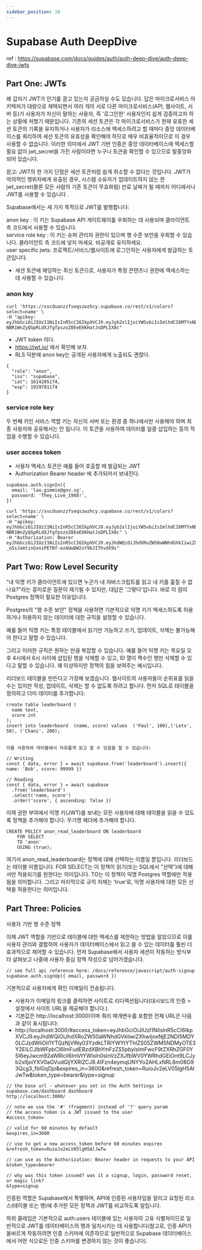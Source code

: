```yaml
---
sidebar_position: 10
---
```


# Supabase Auth DeepDive


ref : https://supabase.com/docs/guides/auth/auth-deep-dive/auth-deep-dive-jwts  


## Part One: JWTs


왜 갑자기 JWT가 인기를 끌고 있는지 궁금하실 수도 있습니다. 답은 마이크로서비스 아키텍처가 대량으로 채택되면서 여러 개의 서로 다른 마이크로서비스(API, 웹사이트, 서버 등)가 사용자가 자신이 말하는 사용자, 즉 '로그인한' 사용자인지 쉽게 검증하고자 하는 상황에 처했기 때문입니다. 기존의 세션 토큰은 각 마이크로서비스가 현재 유효한 세션 토큰의 기록을 유지하거나 사용자가 리소스에 액세스하려고 할 때마다 중앙 데이터베이스를 쿼리하여 세션 토큰의 유효성을 확인해야 하므로 매우 비효율적이므로 이 경우 사용할 수 없습니다. 이러한 의미에서 JWT 기반 인증은 중앙 데이터베이스에 액세스할 필요 없이 jwt_secret을 가진 사람이라면 누구나 토큰을 확인할 수 있으므로 탈중앙화되어 있습니다.

참고: JWT의 한 가지 단점은 세션 토큰처럼 쉽게 취소할 수 없다는 것입니다. JWT가 악의적인 행위자에게 유출된 경우, 시스템 소유자가 업데이트하지 않는 한 jwt_secret(물론 모든 사람의 기존 토큰이 무효화됨) 만료 날짜가 될 때까지 어디에서나 JWT를 사용할 수 있습니다 .


Supabase에서는 세 가지 목적으로 JWT를 발행합니다:

anon key : 이 키는 Supabase API 게이트웨이를 우회하는 데 사용되며 클라이언트 측 코드에서 사용할 수 있습니다.  
service role key : 이 키는 슈퍼 관리자 권한이 있으며 행 수준 보안을 우회할 수 있습니다. 클라이언트 측 코드에 넣지 마세요. 비공개로 유지하세요.   
user specific jwts: 프로젝트/서비스/웹사이트에 로그인하는 사용자에게 발급하는 토큰입니다.  
- 세션 토큰에 해당하는 최신 토큰으로, 사용자가 특정 콘텐츠나 권한에 액세스하는 데 사용할 수 있습니다.  

### anon key  
```
curl 'https://xscduanzzfseqszwzhcy.supabase.co/rest/v1/colors?select=name' \
-H "apikey: eyJhbGciOiJIUzI1NiIsInR5cCI6IkpXVCJ9.eyJyb2xlIjoiYW5vbiIsImlhdCI6MTYxNDIwNTE3NCwiZXhwIjoxOTI5NzgxMTc0fQ.-NBR1WnZyQGpRLdXJfgfpszoZ0EeE6KHatJsDPLIX8c"
```
- JWT token 이다.  
- https://jwt.io/ 에서 확인해 보자.  
- RLS 덕분에 anon key는 공개된 사용자에게 노출되도 괜찮다.  

```
{
  "role": "anon",
  "iss": "supabase",
  "iat": 1614205174,
  "exp": 1929781174
}
```
### service role key

두 번째 키인 서비스 역할 키는 자신의 서버 또는 환경 중 하나에서만 사용해야 하며 최종 사용자와 공유해서는 안 됩니다. 
이 토큰을 사용하여 데이터를 일괄 삽입하는 등의 작업을 수행할 수 있습니다.


### user access token  

- 사용자 액세스 토큰은 예를 들어 호출할 때 발급되는 JWT  
- Authorization Bearer header 에 추가되어서 보내진다.  
```
supabase.auth.signIn({
  email: 'lao.gimmie@gov.sg',
  password: 'They_Live_1988!',
})

curl 'https://xscduanzzfseqszwzhcy.supabase.co/rest/v1/colors?select=name' \
-H "apikey: eyJhbGciOiJIUzI1NiIsInR5cCI6IkpXVCJ9.eyJyb2xlIjoiYW5vbiIsImlhdCI6MTYxNDIwNTE3NCwiZXhwIjoxOTI5NzgxMTc0fQ.-NBR1WnZyQGpRLdXJfgfpszoZ0EeE6KHatJsDPLIX8c" \
-H "Authorization: Bearer eyJhbGciOiJIUzI1NiIsInR5cCI6IkpXVCJ9.eyJhdWQiOiJhdXRoZW50aWNhdGVkIiwiZXhwIjoxNjE1ODI0Mzg4LCJzdWIiOiIwMzM0NzQ0YS1mMmEyLTRhYmEtOGM4YS02ZTc0OGY2MmExNzIiLCJlbWFpbCI6InNvbWVvbmVAZW1haWwuY29tIiwiYXBwX21ldGFkYXRhIjp7InByb3ZpZGVyIjoiZW1haWwifSwidXNlcl9tZXRhZGF0YSI6bnVsbCwicm9sZSI6ImF1dGhlbnRpY2F0ZWQifQ.I-_oSsJamtinGxniPETBf-ezAUwDW2sY9bJIThvdX9s"
```



## Part Two: Row Level Security

"내 익명 키가 클라이언트에 있으면 누군가 내 자바스크립트를 읽고 내 키를 훔칠 수 없나요?"라는 흥미로운 질문이 제기될 수 있지만, 대답은 '그렇다'입니다. 바로 이 점이 Postgres 정책이 필요한 이유입니다.

Postgres의 "행 수준 보안" 정책을 사용하면 기본적으로 익명 키가 액세스하도록 허용하거나 허용하지 않는 데이터에 대한 규칙을 설정할 수 있습니다.

예를 들어 익명 키는 특정 테이블에서 읽기만 가능하고 쓰기, 업데이트, 삭제는 불가능해야 한다고 말할 수 있습니다.

그리고 이러한 규칙은 원하는 만큼 복잡할 수 있습니다. 
예를 들어 익명 키는 목요일 오후 4시에서 6시 사이에 삽입된 행을 삭제할 수 있고, ID 열이 짝수인 행만 삭제할 수 있다고 말할 수 있습니다. 꽤 이상하지만 정책의 힘을 보여주는 예시입니다.

리더보드 테이블을 만든다고 가정해 보겠습니다.
웹사이트의 사용자들이 순위표를 읽을 수는 있지만 작성, 업데이트, 삭제는 할 수 없도록 하려고 합니다.
먼저 SQL로 테이블을 정의하고 더미 데이터를 추가합니다:

```
create table leaderboard (
  name text,
  score int
);
insert into leaderboard  (name, score) values  ('Paul', 100),('Leto', 50), ('Chani', 200);


이를 사용하여 테이블에서 자유롭게 읽고 쓸 수 있음을 알 수 있습니다:

// Writing
const { data, error } = await supabase.from('leaderboard').insert({ name: 'Bob', score: 99999 })

// Reading
const { data, error } = await supabase
  .from('leaderboard')
  .select('name, score')
  .order('score', { ascending: false })

```

이제 권한 부여에서 익명 키(JWT)를 보내는 모든 사용자에 대해 테이블을 읽을 수 있도록 정책을 추가해야 합니다: 무기명 헤더에 추가해야 합니다.
```
CREATE POLICY anon_read_leaderboard ON leaderboard
    FOR SELECT
    TO 'anon'
    USING (true);

```
여기서 anon_read_leaderboard는 정책에 대해 선택하는 이름일 뿐입니다. 
리더보드는 테이블 이름입니다. 
FOR SELECT는 이 정책이 읽기(또는 SQL에서 "선택")에 대해서만 적용되기를 원한다는 의미입니다.
TO는 이 정책이 익명 Postgres 역할에만 적용됨을 의미합니다. 그리고 마지막으로 규칙 자체는 'true'로, 익명 사용자에 대한 모든 선택을 허용한다는 의미입니다.
## Part Three: Policies


사용자 기반 행 수준 정책

이제 JWT 역할을 기반으로 테이블에 대한 액세스를 제한하는 방법을 알았으므로 
이를 사용자 관리와 결합하여 사용자가 데이터베이스에서 읽고 쓸 수 있는 데이터를 훨씬 더 효과적으로 제어할 수 있습니다.
먼저 Supabase에서 사용자 세션이 작동하는 방식부터 살펴보고 나중에 사용자 중심 정책 작성으로 넘어가겠습니다.


```
// see full api reference here: /docs/reference/javascript/auth-signup
supabase.auth.signUp({ email, password })
```

기본적으로 사용자에게 확인 이메일이 전송됩니다.  
- 사용자가 이메일의 링크를 클릭하면 사이트로 리디렉션됩니다(대시보드의 인증 > 설정에서 사이트 URL을 제공해야 합니다.). 
- 기본값은 http://localhost:3000)이며 쿼리 매개변수를 포함한 전체 URL은 다음과 같이 표시됩니다:  
- http://localhost:3000/#access_token=eyJhbGciOiJIUzI1NiIsInR5cCI6IkpXVCJ9.eyJhdWQiOiJhdXRoZW50aWNhdGVkIiwiZXhwIjoxNjE2NDI5MDY0LCJzdWIiOiI1YTQzNjVlNy03YzdkLTRlYWYtYThlZS05ZWM5NDMyOTE3Y2EiLCJlbWFpbCI6ImFudEBzdXBhYmFzZS5pbyIsImFwcF9tZXRhZGF0YSI6eyJwcm92aWRlciI6ImVtYWlsIn0sInVzZXJfbWV0YWRhdGEiOnt9LCJyb2xlIjoiYXV0aGVudGljYXRlZCJ9.4IFzn4eymqUNYYo2AHLxNRL8m08G93Qcg3_fblGqDjo&expires_in=3600&refresh_token=RuioJv2eLV05lgH5AlJwTw&token_type=bearer&type=signup

```
// the base url - whatever you set in the Auth Settings in supabase.com/dashboard dashboard
http://localhost:3000/

// note we use the '#' (fragment) instead of '?' query param
// the access token is a JWT issued to the user
#access_token=

// valid for 60 minutes by default
&expires_in=3600

// use to get a new access_token before 60 minutes expires
&refresh_token=RuioJv2eLV05lgH5AlJwTw

// can use as the Authorization: Bearer header in requests to your API
&token_type=bearer

// why was this token issued? was it a signup, login, password reset, or magic link?
&type=signup
```

인증된 역할은 Supabase에서 특별하며, API에 인증된 사용자임을 알리고 요청된 리소스(테이블 또는 행)에 추가한 모든 정책과 JWT를 비교하도록 알립니다.

하위 클레임은 기본적으로 auth.users 테이블에 있는 사용자의 고유 식별자이므로 일반적으로 JWT를 데이터베이스의 행과 일치시키는 데 사용합니다(참고로, 인증 API가 올바르게 작동하려면 인증 스키마에 의존하므로 일반적으로 Supabase 데이터베이스에서 어떤 식으로든 인증 스키마를 변경하지 않는 것이 좋습니다).

